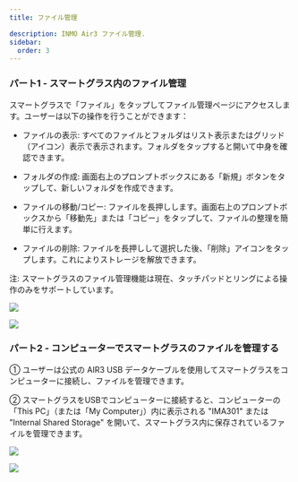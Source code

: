 ```yaml
---
title: ファイル管理

description: INMO Air3 ファイル管理.
sidebar:
  order: 3
---
```


### パート1 - スマートグラス内のファイル管理

スマートグラスで「ファイル」をタップしてファイル管理ページにアクセスします。ユーザーは以下の操作を行うことができます：  

* ファイルの表示: すべてのファイルとフォルダはリスト表示またはグリッド（アイコン）表示で表示されます。フォルダをタップすると開いて中身を確認できます。  

* フォルダの作成: 画面右上のプロンプトボックスにある「新規」ボタンをタップして、新しいフォルダを作成できます。 

* ファイルの移動/コピー: ファイルを長押しします。画面右上のプロンプトボックスから「移動先」または「コピー」をタップして、ファイルの整理を簡単に行えます。  

* ファイルの削除: ファイルを長押しして選択した後、「削除」アイコンをタップします。これによりストレージを解放できます。  

注: スマートグラスのファイル管理機能は現在、タッチパッドとリングによる操作のみをサポートしています。  

![](public/images/air3/JA/file-1.png)

![](public/images/air3/JA/file-2.png)

### パート2 - コンピューターでスマートグラスのファイルを管理する  

① ユーザーは公式の AIR3 USB データケーブルを使用してスマートグラスをコンピューターに接続し、ファイルを管理できます。  

② スマートグラスをUSBでコンピューターに接続すると、コンピューターの「This PC」（または「My Computer」）内に表示される "IMA301" または "Internal Shared Storage" を開いて、スマートグラス内に保存されているファイルを管理できます。

![](public/images/air3/JA/file-3.png)

![](public/images/air3/JA/file-4.png)



